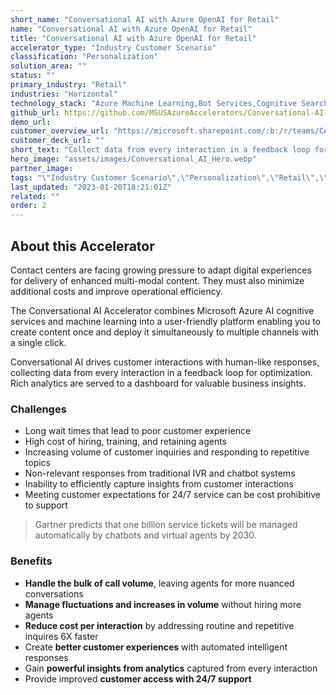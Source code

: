 ```yaml
---
short_name: "Conversational AI with Azure OpenAI for Retail"
name: "Conversational AI with Azure OpenAI for Retail"
title: "Conversational AI with Azure OpenAI for Retail"
accelerator_type: "Industry Customer Scenario"
classification: "Personalization"
solution_area: ""
status: ""
primary_industry: "Retail"
industries: "Horizontal"
technology_stack: "Azure Machine Learning,Bot Services,Cognitive Search,Cognitive Services"
github_url: https://github.com/MSUSAzureAccelerators/Conversational-AI-Accelerator
demo_url: 
customer_overview_url: "https://microsoft.sharepoint.com/:b:/r/teams/CAF-SolutionAccelerators/Shared%20Documents/General/BVA%20Files/Conversational%20AI%20for%20Retail/Conversational%20AI%20(Retail)%20Overview.pdf?csf=1&web=1&e=kQ10bo"
customer_deck_url: ""
short_text: "Collect data from every interaction in a feedback loop for optimization."
hero_image: "assets/images/Conversational_AI_Hero.webp"
partner_image: 
tags: "\"Industry Customer Scenario\",\"Personalization\",\"Retail\",\"Horizontal\",\"Azure Machine Learning\",\"Bot Services\",\"Cognitive Search\",\"Cognitive Services\""
last_updated: "2023-01-20T18:21:01Z"
related: ""
order: 2
---
```

## About this Accelerator

Contact centers are facing growing pressure to adapt digital experiences for delivery of enhanced multi-modal content. They must also minimize additional costs and improve operational efficiency.

The Conversational AI Accelerator combines Microsoft Azure AI cognitive services and machine learning into a user-friendly platform enabling you to create content once and deploy it simultaneously to multiple channels with a single click.

Conversational AI drives customer interactions with human-like responses, collecting data from every interaction in a feedback loop for optimization. Rich analytics are served to a dashboard for valuable business insights.

### Challenges

* Long wait times that lead to poor customer experience
* High cost of hiring, training, and retaining agents
* Increasing volume of customer inquiries and responding to repetitive topics
* Non-relevant responses from traditional IVR and chatbot systems
* Inability to efficiently capture insights from customer interactions
* Meeting customer expectations for 24/7 service can be cost prohibitive to support

> Gartner predicts that one billion service tickets will be managed automatically by chatbots and virtual agents by 2030.

### Benefits

* **Handle the bulk of call volume**, leaving agents for more nuanced conversations
* **Manage fluctuations and increases in volume** without hiring more agents
* **Reduce cost per interaction** by addressing routine and repetitive inquires 6X faster
* Create **better customer experiences** with automated intelligent responses
* Gain **powerful insights from analytics** captured from every interaction
* Provide improved **customer access with 24/7 support**